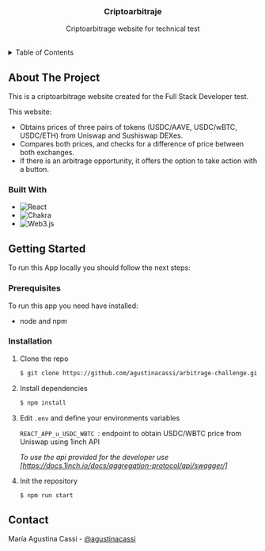 <br />
<div align="center">

  <h3 align="center">Criptoarbitraje</h3>

  <p align="center">
    Criptoarbitrage website for technical test
    <br /> 
    <br />
  </p>
</div>



<!-- TABLE OF CONTENTS -->
<details>
  <summary>Table of Contents</summary>
  <ol>
    <li>
      <a href="#about-the-project">About The Project</a>
      <ul>
        <li><a href="#built-with">Built With</a></li>
      </ul>
    </li>
    <li>
      <a href="#getting-started">Getting Started</a>
      <ul>
        <li><a href="#prerequisites">Prerequisites</a></li>
        <li><a href="#installation">Installation</a></li>
      </ul>
    </li>
    <li><a href="#contact">Contact</a></li>
  </ol>
</details>



<!-- ABOUT THE PROJECT -->
## About The Project

This is a criptoarbitrage website created for the Full Stack Developer test.

This website:

* Obtains prices of three pairs of tokens (USDC/AAVE, USDC/wBTC, USDC/ETH) from Uniswap and Sushiswap DEXes.
* Compares both prices, and checks for a difference of price between both exchanges.
* If there is an arbitrage opportunity, it offers the option to take action with a button.



### Built With

* ![React](https://img.shields.io/badge/react-%2320232a.svg?style=for-the-badge&logo=react&logoColor=%2361DAFB)
* ![Chakra](https://img.shields.io/badge/chakra-%234ED1C5.svg?style=for-the-badge&logo=chakraui&logoColor=white)
* ![Web3.js](https://img.shields.io/badge/web3.js-F16822?style=for-the-badge&logo=web3.js&logoColor=white)

<!-- GETTING STARTED -->
## Getting Started

To run this App locally you should follow the next steps:

### Prerequisites

To run this app you need have installed:
* node and npm 


### Installation

1. Clone the repo
   ```sh
   $ git clone https://github.com/agustinacassi/arbitrage-challenge.git
   ```
2. Install dependencies
    ```sh
    $ npm install
    ```
3. Edit `.env` and define your environments variables  

    `REACT_APP_u_USDC_WBTC `: endpoint to obtain USDC/WBTC price from Uniswap using 1inch API
  
    *To use the api provided for the developer use [https://docs.1inch.io/docs/aggregation-protocol/api/swagger/]*
4. Init the repository
   ```sh
   $ npm run start
   ```


<!-- CONTACT -->
## Contact

María Agustina Cassi - [@agustinacassi](http://linkedin.com/in/agustinacassi)
